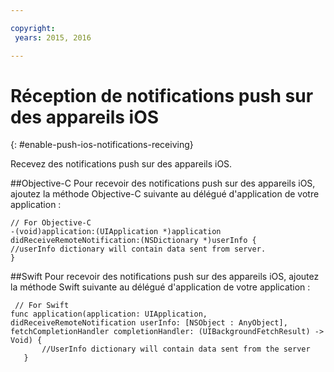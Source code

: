 ```yaml
---

copyright:
 years: 2015, 2016

---
```


# Réception de notifications push sur des appareils iOS
{: #enable-push-ios-notifications-receiving}

Recevez des notifications push sur des appareils iOS.

##Objective-C
Pour recevoir des notifications push sur des appareils iOS, ajoutez la méthode Objective-C suivante au délégué d'application de votre application :

```
// For Objective-C
-(void)application:(UIApplication *)application didReceiveRemoteNotification:(NSDictionary *)userInfo {
//userInfo dictionary will contain data sent from server.
}
```

##Swift
Pour recevoir des notifications push sur des appareils iOS, ajoutez la méthode Swift suivante au délégué d'application de votre application :

```
 // For Swift
func application(application: UIApplication, didReceiveRemoteNotification userInfo: [NSObject : AnyObject], fetchCompletionHandler completionHandler: (UIBackgroundFetchResult) -> Void) {
       //UserInfo dictionary will contain data sent from the server
   }
```

